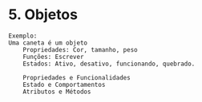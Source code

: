 # 5. Objetos

    Exemplo:
    Uma caneta é um objeto
        Propriedades: Cor, tamanho, peso 
        Funções: Escrever
        Estados: Ativo, desativo, funcionando, quebrado.

        Propriedades e Funcionalidades
        Estado e Comportamentos
        Atributos e Métodos